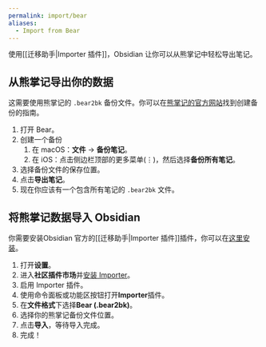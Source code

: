 ```yaml
---
permalink: import/bear
aliases:
  - Import from Bear
---
```

使用[[迁移助手|Importer 插件]]，Obsidian 让你可以从熊掌记中轻松导出笔记。

## 从熊掌记导出你的数据

这需要使用熊掌记的 `.bear2bk` 备份文件。你可以在[熊掌记的官方网站](https://bear.app/faq/backup-restore/)找到创建备份的指南。

1. 打开 Bear。
2. 创建一个备份
    1. 在 macOS：**文件** → **备份笔记**。
    2. 在 iOS：点击侧边栏顶部的更多菜单(⋮)，然后选择**备份所有笔记**。
3. 选择备份文件的保存位置。
4. 点击**导出笔记**。
5. 现在你应该有一个包含所有笔记的 `.bear2bk` 文件。

## 将熊掌记数据导入 Obsidian

你需要安装Obsidian 官方的[[迁移助手|Importer 插件]]插件，你可以在[这里安装](obsidian://show-plugin?id=obsidian-importer)。

1. 打开**设置**。
2. 进入**社区插件市场**并[安装 Importer](obsidian://show-plugin?id=obsidian-importer)。
3. 启用 Importer 插件。
4. 使用命令面板或功能区按钮打开**Importer**插件。
5. 在**文件格式**下选择**Bear (.bear2bk)**。
6. 选择你的熊掌记备份文件位置。
7. 点击**导入**，等待导入完成。
8. 完成！